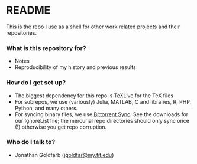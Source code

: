 # README #

This is the repo I use as a shell for other work related projects and their repositories.

### What is this repository for? ###

* Notes
* Reproducibility of my history and previous results

### How do I get set up? ###

* The biggest dependency for this repo is TeXLive for the TeX files
* For subrepos, we use (variously) Julia, MATLAB, C and libraries, R, PHP, Python, and many others.
* For syncing binary files, we use [Bittorrent Sync](http://www.getsync.com). See the downloads for our IgnoreList file; the mercurial repo directories should only sync once (!) otherwise you get repo corruption.

### Who do I talk to? ###

* Jonathan Goldfarb (jgoldfar@my.fit.edu)